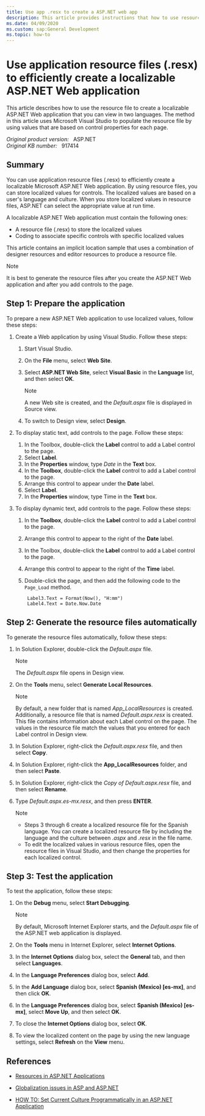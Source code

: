 ```yaml
---
title: Use app .resx to create a ASP.NET web app
description: This article provides instructions that how to use resource files (.resx) to efficiently create a localizable ASP.NET Web application.
ms.date: 04/09/2020
ms.custom: sap:General Development
ms.topic: how-to
---
```

# Use application resource files (.resx) to efficiently create a localizable ASP.NET Web application

This article describes how to use the resource file to create a localizable ASP.NET Web application that you can view in two languages. The method in this article uses Microsoft Visual Studio to populate the resource file by using values that are based on control properties for each page.

_Original product version:_ &nbsp; ASP.NET  
_Original KB number:_ &nbsp; 917414

## Summary

You can use application resource files (.resx) to efficiently create a localizable Microsoft ASP.NET Web application. By using resource files, you can store localized values for controls. The localized values are based on a user's language and culture. When you store localized values in resource files, ASP.NET can select the appropriate value at run time.

A localizable ASP.NET Web application must contain the following ones:

- A resource file (.resx) to store the localized values
- Coding to associate specific controls with specific localized values

This article contains an implicit location sample that uses a combination of designer resources and editor resources to produce a resource file.

> [!NOTE]
> It is best to generate the resource files after you create the ASP.NET Web application and after you add controls to the page.

## Step 1: Prepare the application

To prepare a new ASP.NET Web application to use localized values, follow these steps:

1. Create a Web application by using Visual Studio. Follow these steps:
    1. Start Visual Studio.
    2. On the **File** menu, select **Web Site**.
    3. Select **ASP.NET Web Site**, select **Visual Basic** in the **Language** list, and then select **OK**.
  
        > [!NOTE]
        > A new Web site is created, and the *Default.aspx* file is displayed in Source view.

    4. To switch to Design view, select **Design**.

2. To display static text, add controls to the page. Follow these steps:
    1. In the Toolbox, double-click the **Label** control to add a Label control to the page.
    2. Select **Label**.
    3. In the **Properties** window, type *Date* in the **Text** box.
    4. In the **Toolbox**, double-click the **Label** control to add a Label control to the page.
    5. Arrange this control to appear under the **Date** label.
    6. Select **Label**.
    7. In the **Properties** window, type Time in the **Text** box.

3. To display dynamic text, add controls to the page. Follow these steps:
    1. In the **Toolbox**, double-click the **Label** control to add a Label control to the page.
    2. Arrange this control to appear to the right of the **Date** label.
    3. In the Toolbox, double-click the **Label** control to add a Label control to the page.
    4. Arrange this control to appear to the right of the **Time** label.
    5. Double-click the page, and then add the following code to the `Page_Load` method.

        ```aspx-vb
         Label3.Text = Format(Now(), "H:mm")
         Label4.Text = Date.Now.Date
        ```

## Step 2: Generate the resource files automatically

To generate the resource files automatically, follow these steps:

1. In Solution Explorer, double-click the *Default.aspx* file.

    > [!NOTE]
    > The *Default.aspx* file opens in Design view.

2. On the **Tools** menu, select **Generate Local Resources**.

    > [!NOTE]
    > By default, a new folder that is named *App_LocalResources* is created. Additionally, a resource file that is named *Default.aspx.resx* is created. This file contains information about each Label control on the page. The values in the resource file match the values that you entered for each Label control in Design view.

3. In Solution Explorer, right-click the *Default.aspx.resx* file, and then select **Copy**.

4. In Solution Explorer, right-click the **App_LocalResources** folder, and then select **Paste**.

5. In Solution Explorer, right-click the *Copy of Default.aspx.resx* file, and then select **Rename**.

6. Type *Default.aspx.es-mx.resx*, and then press **ENTER**.

    > [!NOTE]
    > - Steps 3 through 6 create a localized resource file for the Spanish language. You can create a localized resource file by including the language and the culture between *.aspx* and *.resx* in the file name.
    > - To edit the localized values in various resource files, open the resource files in Visual Studio, and then change the properties for each localized control.

## Step 3: Test the application

To test the application, follow these steps:

1. On the **Debug** menu, select **Start Debugging**.

    > [!NOTE]
    > By default, Microsoft Internet Explorer starts, and the *Default.aspx* file of the ASP.NET web application is displayed.

2. On the **Tools** menu in Internet Explorer, select **Internet Options**.

3. In the **Internet Options** dialog box, select the **General** tab, and then select **Languages**.

4. In the **Language Preferences** dialog box, select **Add**.

5. In the **Add Language** dialog box, select **Spanish (Mexico) [es-mx]**, and then click **OK**.

6. In the **Language Preferences** dialog box, select **Spanish (Mexico) [es-mx]**, select **Move Up**, and then select **OK**.

7. To close the **Internet Options** dialog box, select **OK**.

8. To view the localized content on the page by using the new language settings, select **Refresh** on the **View** menu.

## References

- [Resources in ASP.NET Applications](/previous-versions/dotnet/netframework-1.1/1ztca10y(v=vs.71))

- [Globalization issues in ASP and ASP.NET](https://support.microsoft.com/help/893663)

- [HOW TO: Set Current Culture Programmatically in an ASP.NET Application](https://support.microsoft.com/help/306162)
